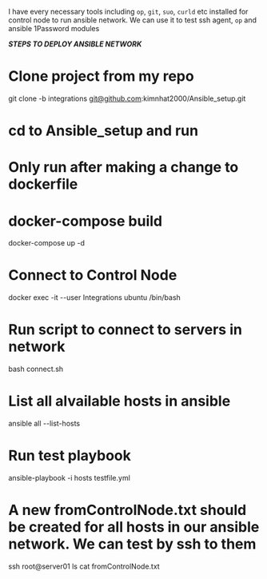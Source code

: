 I have every necessary tools including `op`, `git`, `suo`, `curld` etc installed for control node to run ansible network. We can use it to test ssh agent, `op` and ansible 1Password modules

***STEPS TO DEPLOY ANSIBLE NETWORK***

# Clone project from my repo
git clone -b integrations git@github.com:kimnhat2000/Ansible_setup.git

# cd to Ansible_setup and run

# Only run after making a change to dockerfile 
# docker-compose build 

docker-compose up -d

# Connect to Control Node
docker exec -it --user Integrations ubuntu /bin/bash

# Run script to connect to servers in network
bash connect.sh

# List all alvailable hosts in ansible
ansible all --list-hosts

# Run test playbook
ansible-playbook -i hosts testfile.yml

# A new fromControlNode.txt should be created for all hosts in our ansible network. We can test by ssh to them
ssh root@server01
ls 
cat fromControlNode.txt

